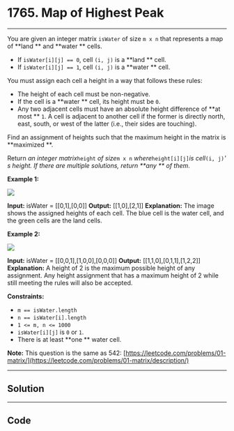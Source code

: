 # 1765. Map of Highest Peak

---

You are given an integer matrix `isWater` of size `m x n` that represents a map of **land ** and **water ** cells.

  * If `isWater[i][j] == 0`, cell `(i, j)` is a **land ** cell.
  * If `isWater[i][j] == 1`, cell `(i, j)` is a **water ** cell.



You must assign each cell a height in a way that follows these rules:

  * The height of each cell must be non-negative.
  * If the cell is a **water ** cell, its height must be `0`.
  * Any two adjacent cells must have an absolute height difference of **at most ** `1`. A cell is adjacent to another cell if the former is directly north, east, south, or west of the latter (i.e., their sides are touching).



Find an assignment of heights such that the maximum height in the matrix is **maximized **.

Return _an integer matrix_`height` _of size_`m x n` _where_`height[i][j]`_is cell_`(i, j)`_' s height. If there are multiple solutions, return **any ** of them_.

 

**Example 1:**

**![](https://assets.leetcode.com/uploads/2021/01/10/screenshot-2021-01-11-at-82045-am.png)**


**Input:** isWater = [[0,1],[0,0]]
**Output:** [[1,0],[2,1]]
**Explanation:** The image shows the assigned heights of each cell.
The blue cell is the water cell, and the green cells are the land cells.


**Example 2:**

**![](https://assets.leetcode.com/uploads/2021/01/10/screenshot-2021-01-11-at-82050-am.png)**


**Input:** isWater = [[0,0,1],[1,0,0],[0,0,0]]
**Output:** [[1,1,0],[0,1,1],[1,2,2]]
**Explanation:** A height of 2 is the maximum possible height of any assignment.
Any height assignment that has a maximum height of 2 while still meeting the rules will also be accepted.


 

**Constraints:**

  * `m == isWater.length`
  * `n == isWater[i].length`
  * `1 <= m, n <= 1000`
  * `isWater[i][j]` is `0` or `1`.
  * There is at least **one ** water cell.



 

**Note:** This question is the same as 542: [https://leetcode.com/problems/01-matrix/](https://leetcode.com/problems/01-matrix/description/)

---

## Solution



---

## Code
```python


```